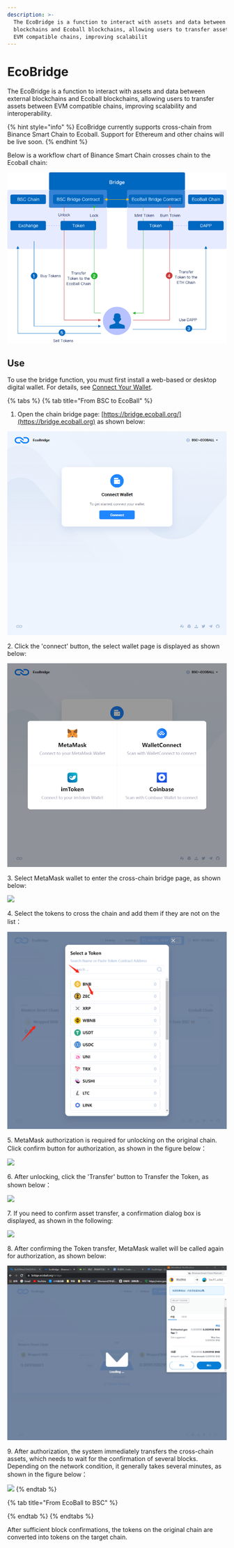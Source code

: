 ```yaml
---
description: >-
  The EcoBridge is a function to interact with assets and data between external
  blockchains and Ecoball blockchains, allowing users to transfer assets between
  EVM compatible chains, improving scalabilit
---
```


# EcoBridge

The EcoBridge is a function to interact with assets and data between external blockchains and Ecoball blockchains, allowing users to transfer assets between EVM compatible chains, improving scalability and interoperability.

{% hint style="info" %}
EcoBridge currently supports cross-chain from Binance Smart Chain to Ecoball. Support for Ethereum and other chains will be live soon.
{% endhint %}

Below is a workflow chart of Binance Smart Chain crosses chain to the Ecoball chain:

![](<../.gitbook/assets/编组 3.png>)

## Use

To use the bridge function, you must first install a web-based or desktop digital wallet. For details, see [Connect Your Wallet](https://docs.ecoball.org/for-users/digital-wallet/web-digital-wallet).

{% tabs %}
{% tab title="From BSC to EcoBall" %}
1. Open the chain bridge page: [https://bridge.ecoball.org/](https://bridge.ecoball.org) as shown below:



![](<../.gitbook/assets/1637305682(1) (1).png>)



&#x20;2\. Click the 'connect' button, the select wallet page is displayed as shown below:



![](<../.gitbook/assets/1637305748(1) (1).png>)



3\. Select MetaMask wallet to enter the cross-chain bridge page, as shown below:



![](../.gitbook/assets/1637557934\(1\).png)



4\. Select the tokens to cross the chain and add them if they are not on the list：



![](<../.gitbook/assets/1637306274(1) (1).png>)



5\. MetaMask authorization is required for unlocking on the original chain. Click confirm button for authorization, as shown in the figure below：



![](../.gitbook/assets/微信图片编辑\_20211122112636.jpg)



6\. After unlocking, click the 'Transfer' button to Transfer the Token, as shown below：



![](<../.gitbook/assets/微信图片编辑\_20211122111410 (1).jpg>)



7\. If you need to confirm asset transfer, a confirmation dialog box is displayed, as shown in the following:



![](../.gitbook/assets/1637553173\(1\).png)



8\. After confirming the Token transfer, MetaMask wallet will be called again for authorization, as shown below:



![](<../.gitbook/assets/1212121 (1).png>)



9\. After authorization, the system immediately transfers the cross-chain assets, which needs to wait for the confirmation of several blocks. Depending on the network condition, it generally takes several minutes, as shown in the figure below：



![](../.gitbook/assets/1637553335\(1\).png)
{% endtab %}

{% tab title="From EcoBall to BSC" %}

{% endtab %}
{% endtabs %}

After sufficient block confirmations, the tokens on the original chain are converted into tokens on the target chain.
